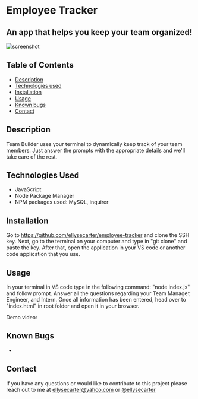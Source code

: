 # Employee Tracker

## An app that helps you keep your team organized!


![screenshot](Assets/images/screenshot.png)

## Table of Contents 

* [Description](#description)
* [Technologies used](#technologies-used)
* [Installation](#installation)
* [Usage](#usage)
* [Known bugs](#known-bugs)
* [Contact](#contact)

## Description 

Team Builder uses your terminal to dynamically keep track of your team members. Just answer the prompts with the appropriate details and we'll take care of the rest.

## Technologies Used
* JavaScript
* Node Package Manager
* NPM packages used: MySQL, inquirer

## Installation 

Go to https://github.com/ellysecarter/employee-tracker and clone the SSH key. Next, go to the terminal on your computer and type in "git clone" and paste the key. After that, open the application in your VS code or another code application that you use. 


## Usage 

In your terminal in VS code type in the following command: "node index.js" and follow prompt. Answer all the questions regarding your Team Manager, Engineer, and Intern. Once all information has been entered, head over to "index.html" in root folder and open it in your browser.

Demo video: 


## Known Bugs
* 

## Contact 

If you have any questions or would like to contribute to this project please reach out to me at ellysecarter@yahoo.com or [@ellysecarter](https://github.com/ellysecarter)